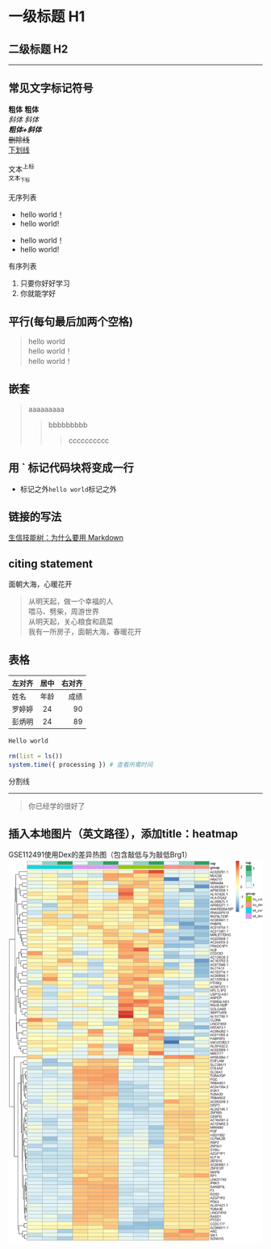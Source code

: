 # 一级标题 H1
## 二级标题 H2
***
## 常见文字标记符号
**粗体** __粗体__  
*斜体*  _斜体_  
***粗体+斜体***  
~~删除线~~   
<u>下划线</u>

文本<sup>上标  
文本<sub>下标  

无序列表
* hello world！
* hello world!
- hello world！
- hello world!

有序列表
1. 只要你好好学习
2. 你就能学好

## 平行(每句最后加两个空格)
> hello world  
> hello world！  
> hello world！ 
## 嵌套
> aaaaaaaaa
>> bbbbbbbbb
>>> cccccccccc


## 用 ` 标记代码块将变成一行
- 标记之外`hello world`标记之外

## 链接的写法
[生信技能树：为什么要用 Markdown](https://www.youtube.com/watch?v=VRYksS3jlEc&t=197s)



## citing statement 
面朝大海，心暖花开
> 从明天起，做一个幸福的人  
> 喂马、劈柴，周游世界  
> 从明天起，关心粮食和蔬菜  
> 我有一所房子，面朝大海，春暖花开  

## 表格
左对齐 | 居中 | 右对齐
:-  |  :-:  |  -:
姓名 | 年龄 | 成绩
罗婷婷 | 24 | 90
彭炳明 | 24 | 89

`Hello world`
```R
rm(list = ls())
system.time({ processing }) # 查看所需时间
```
分割线

***
> 你已经学的很好了

## 插入本地图片（英文路径），添加title：heatmap
GSE112491使用Dex的差异热图（包含敲低与为敲低Brg1）
![alt](https://github.com/PengBingming/GSE112491/blob/main/heatmap.jpeg?raw=true "Heatmap")
